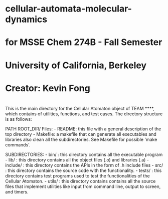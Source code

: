 # cellular-automata-molecular-dynamics
# for MSSE Chem 274B - Fall Semester
# University of California, Berkeley
# 
# Creator:  Kevin Fong
#
This is the main directory for the Cellular Atomaton object of TEAM ****, which contains of utilities, functions, and test cases. The directory structure is as follows:

PATH ROOT_DIR/
  Files:
	- README: this file with a general description of the top directory
	- Makefile: a makefile that can generate all executables and libraries
        also clean all the subdirectories. See Makefile for possible 'make commands'.

  SUBDIRECTORIES:
	- bin/      : this directory contains all the executable program
	- lib/      : this directory contains all the object files (.o) and libraries (.a)
	- include/  : this directory contains the APIs in the form of .h include files
	- src/      : this directory contains the source code with the functionality.
	- tests/    : this directory contains test programs used to test the functionalities of the Cellular Atomaton.
	- utils/    : this directory contains contains all the source files that implement utilities like input from command line, output to screen, and timers.
